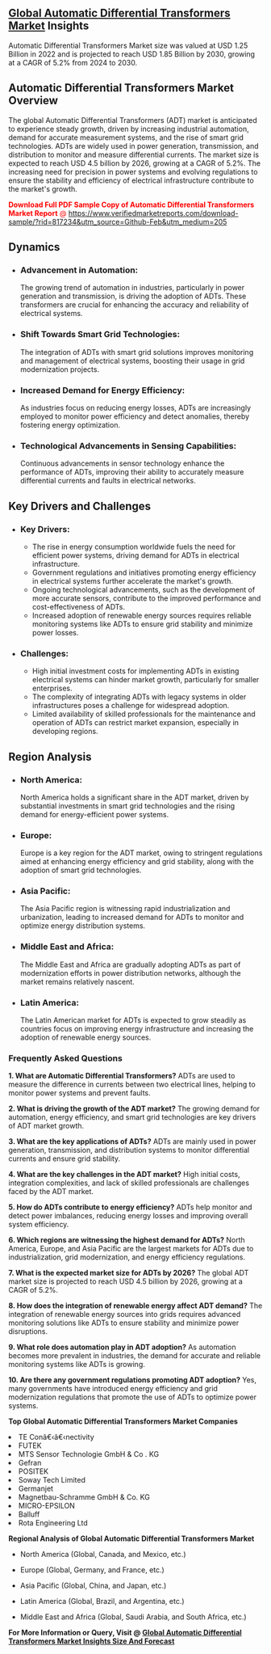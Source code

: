 <h2><a href="https://www.verifiedmarketreports.com/download-sample/?rid=817234&amp;utm_source=Github&amp;utm_medium=205" target="_blank">Global Automatic Differential Transformers Market</a> Insights</h2><p>Automatic Differential Transformers Market size was valued at USD 1.25 Billion in 2022 and is projected to reach USD 1.85 Billion by 2030, growing at a CAGR of 5.2% from 2024 to 2030.</p><p> <h2>Automatic Differential Transformers Market Overview</h2> <p>The global Automatic Differential Transformers (ADT) market is anticipated to experience steady growth, driven by increasing industrial automation, demand for accurate measurement systems, and the rise of smart grid technologies. ADTs are widely used in power generation, transmission, and distribution to monitor and measure differential currents. The market size is expected to reach USD 4.5 billion by 2026, growing at a CAGR of 5.2%. The increasing need for precision in power systems and evolving regulations to ensure the stability and efficiency of electrical infrastructure contribute to the market's growth.</p> <p><p><span class=""><span style="color: #ff0000;"><strong>Download Full PDF Sample Copy of Automatic Differential Transformers Market Report</strong> @ </span><a href="https://www.verifiedmarketreports.com/download-sample/?rid=817234&amp;utm_source=Github-Feb&amp;utm_medium=205" target="_blank">https://www.verifiedmarketreports.com/download-sample/?rid=817234&amp;utm_source=Github-Feb&amp;utm_medium=205</a></span></p></p> <h2>Dynamics</h2> <ul> <li><h3>Advancement in Automation: </h3> The growing trend of automation in industries, particularly in power generation and transmission, is driving the adoption of ADTs. These transformers are crucial for enhancing the accuracy and reliability of electrical systems.</li> <li><h3>Shift Towards Smart Grid Technologies: </h3> The integration of ADTs with smart grid solutions improves monitoring and management of electrical systems, boosting their usage in grid modernization projects.</li> <li><h3>Increased Demand for Energy Efficiency: </h3> As industries focus on reducing energy losses, ADTs are increasingly employed to monitor power efficiency and detect anomalies, thereby fostering energy optimization.</li> <li><h3>Technological Advancements in Sensing Capabilities: </h3> Continuous advancements in sensor technology enhance the performance of ADTs, improving their ability to accurately measure differential currents and faults in electrical networks.</li> </ul> <h2>Key Drivers and Challenges</h2> <ul> <li><h3>Key Drivers:</h3> <ul> <li>The rise in energy consumption worldwide fuels the need for efficient power systems, driving demand for ADTs in electrical infrastructure.</li> <li>Government regulations and initiatives promoting energy efficiency in electrical systems further accelerate the market's growth.</li> <li>Ongoing technological advancements, such as the development of more accurate sensors, contribute to the improved performance and cost-effectiveness of ADTs.</li> <li>Increased adoption of renewable energy sources requires reliable monitoring systems like ADTs to ensure grid stability and minimize power losses.</li> </ul> </li> <li><h3>Challenges:</h3> <ul> <li>High initial investment costs for implementing ADTs in existing electrical systems can hinder market growth, particularly for smaller enterprises.</li> <li>The complexity of integrating ADTs with legacy systems in older infrastructures poses a challenge for widespread adoption.</li> <li>Limited availability of skilled professionals for the maintenance and operation of ADTs can restrict market expansion, especially in developing regions.</li> </ul> </li> </ul> <h2>Region Analysis</h2> <ul> <li><h3>North America: </h3> North America holds a significant share in the ADT market, driven by substantial investments in smart grid technologies and the rising demand for energy-efficient power systems.</li> <li><h3>Europe: </h3> Europe is a key region for the ADT market, owing to stringent regulations aimed at enhancing energy efficiency and grid stability, along with the adoption of smart grid technologies.</li> <li><h3>Asia Pacific: </h3> The Asia Pacific region is witnessing rapid industrialization and urbanization, leading to increased demand for ADTs to monitor and optimize energy distribution systems.</li> <li><h3>Middle East and Africa: </h3> The Middle East and Africa are gradually adopting ADTs as part of modernization efforts in power distribution networks, although the market remains relatively nascent.</li> <li><h3>Latin America: </h3> The Latin American market for ADTs is expected to grow steadily as countries focus on improving energy infrastructure and increasing the adoption of renewable energy sources.</li> </ul> <h3>Frequently Asked Questions</h3> <p><b>1. What are Automatic Differential Transformers?</b> ADTs are used to measure the difference in currents between two electrical lines, helping to monitor power systems and prevent faults.</p> <p><b>2. What is driving the growth of the ADT market?</b> The growing demand for automation, energy efficiency, and smart grid technologies are key drivers of ADT market growth.</p> <p><b>3. What are the key applications of ADTs?</b> ADTs are mainly used in power generation, transmission, and distribution systems to monitor differential currents and ensure grid stability.</p> <p><b>4. What are the key challenges in the ADT market?</b> High initial costs, integration complexities, and lack of skilled professionals are challenges faced by the ADT market.</p> <p><b>5. How do ADTs contribute to energy efficiency?</b> ADTs help monitor and detect power imbalances, reducing energy losses and improving overall system efficiency.</p> <p><b>6. Which regions are witnessing the highest demand for ADTs?</b> North America, Europe, and Asia Pacific are the largest markets for ADTs due to industrialization, grid modernization, and energy efficiency regulations.</p> <p><b>7. What is the expected market size for ADTs by 2026?</b> The global ADT market size is projected to reach USD 4.5 billion by 2026, growing at a CAGR of 5.2%.</p> <p><b>8. How does the integration of renewable energy affect ADT demand?</b> The integration of renewable energy sources into grids requires advanced monitoring solutions like ADTs to ensure stability and minimize power disruptions.</p> <p><b>9. What role does automation play in ADT adoption?</b> As automation becomes more prevalent in industries, the demand for accurate and reliable monitoring systems like ADTs is growing.</p> <p><b>10. Are there any government regulations promoting ADT adoption?</b> Yes, many governments have introduced energy efficiency and grid modernization regulations that promote the use of ADTs to optimize power systems.</p> </p><p><strong>Top Global Automatic Differential Transformers Market Companies</strong></p><div data-test-id=""><p><li>TE Conâ€‹â€‹nectivity</li><li> FUTEK</li><li> MTS Sensor Technologie GmbH & Co . KG</li><li> Gefran</li><li> POSITEK</li><li> Soway Tech Limited</li><li> Germanjet</li><li> Magnetbau-Schramme GmbH & Co. KG</li><li> MICRO-EPSILON</li><li> Balluff</li><li> Rota Engineering Ltd</li></p><div><strong>Regional Analysis of&nbsp;Global Automatic Differential Transformers Market</strong></div><ul><li dir="ltr"><p dir="ltr">North America&nbsp;(Global, Canada, and Mexico, etc.)</p></li><li dir="ltr"><p dir="ltr">Europe (Global, Germany, and France, etc.)</p></li><li dir="ltr"><p dir="ltr">Asia Pacific&nbsp;(Global, China, and Japan, etc.)</p></li><li dir="ltr"><p dir="ltr">Latin America&nbsp;(Global, Brazil, and Argentina, etc.)</p></li><li dir="ltr">Middle East and Africa&nbsp;(Global, Saudi Arabia, and South Africa, etc.)</li></ul><p><strong>For More Information or Query, Visit @&nbsp;</strong><strong><a href="https://www.verifiedmarketreports.com/product/automatic-differential-transformers-market/?utm_source=Github&amp;utm_medium=205" target="_blank">Global Automatic Differential Transformers Market Insights Size And Forecast</a></strong></p></div>
